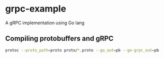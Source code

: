 # grpc-example
 
A gRPC implementation using Go lang

## Compiling protobuffers and gRPC

```bash
protoc --proto_path=proto proto/*.proto --go_out=pb --go-grpc_out=pb
```